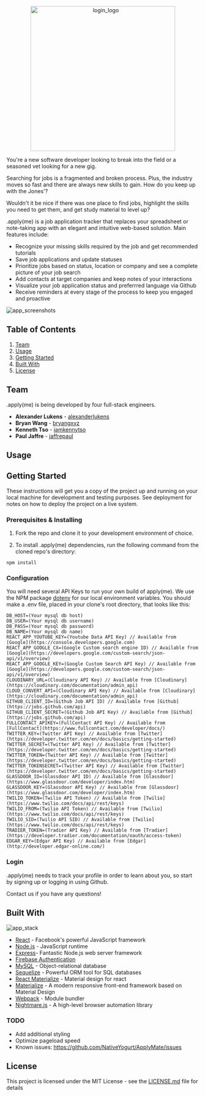 <p align="center"> 
<img width="378" alt="login_logo" src="https://user-images.githubusercontent.com/6298501/32675916-9a38f66a-c626-11e7-92a2-6dbda21fcc47.png">
</p>

You're a new software developer looking to break into the field or a seasoned vet looking for a new gig. 

Searching for jobs is a fragmented and broken process. Plus, the industry moves so fast and there are always new skills to gain. How do you keep up with the Jones'?

Wouldn't it be nice if there was one place to find jobs, highlight the skills you need to get them, and get study material to level up? 

.apply(me) is a job application tracker that replaces your spreadsheet or note-taking app with an elegant and intuitive web-based solution.  Main features include:
- Recognize your missing skills required by the job and get recommended tutorials
- Save job applications and update statuses
- Prioritize jobs based on status, location or company and see a complete picture of your job search
- Add contacts at target companies and keep notes of your interactions
- Visualize your job application status and preferrred language via Github
- Receive reminders at every stage of the process to keep you engaged and proactive

![app_screenshots](https://user-images.githubusercontent.com/6298501/32752089-e376c052-c895-11e7-8634-2298ad445d78.png)

## Table of Contents

1. [Team](#team)
1. [Usage](#usage)
1. [Getting Started](#getting-started)
1. [Built With](#built-with)
1. [License](#license)

## Team

.apply(me) is being developed by four full-stack engineers.

* **Alexander Lukens** - [alexanderlukens](https://github.com/alexanderlukens)
* **Bryan Wang** - [bryangxyz](https://github.com/bryangxyz)
* **Kenneth Tso** - [iamkennytso](https://github.com/iamkennytso)
* **Paul Jaffre** - [jaffrepaul](https://github.com/jaffrepaul)

## Usage

## Getting Started

These instructions will get you a copy of the project up and running on your local machine for development and testing purposes. See deployment for notes on how to deploy the project on a live system.

### Prerequisites & Installing

1. Fork the repo and clone it to your development environment of choice.

2. To install .apply(me) dependencies, run the following command from the cloned repo's directory:

```npm install```

### Configuration

You will need several API Keys to run your own build of apply(me). We use the NPM package [dotenv](https://github.com/motdotla/dotenv) for our local environment variables. You should make a .env file, placed in your clone's root directory, that looks like this:

```
DB_HOST=(Your mysql db host)
DB_USER=(Your mysql db username)
DB_PASS=(Your mysql db password)
DB_NAME=(Your mysql db name)
REACT_APP_YOUTUBE_KEY=(Youtube Data API Key) // Available from [Google](https://console.developers.google.com)
REACT_APP_GOOGLE_CX=(Google Custom search engine ID) // Available from [Google](https://developers.google.com/custom-search/json-api/v1/overview)
REACT_APP_GOOGLE_KEY=(Google Custom Search API Key) // Available from [Google](https://developers.google.com/custom-search/json-api/v1/overview)
CLOUDINARY_URL=(Cloudinary API Key) // Available from [Cloudinary](https://cloudinary.com/documentation/admin_api)
CLOUD_CONVERT_API=(Cloudinary API Key) // Available from [Cloudinary](https://cloudinary.com/documentation/admin_api)
GITHUB_CLIENT_ID=(Github Job API ID) // Available from [Github](https://jobs.github.com/api)
GITHUB_CLIENT_SECRET=(Github Job API Key) // Available from [Github](https://jobs.github.com/api)
FULLCONTACT_APIKEY=(FullContact API Key) // Available from [FullContact](https://www.fullcontact.com/developer/docs/)
TWITTER_KEY=(Twitter API Key) // Available from [Twitter](https://developer.twitter.com/en/docs/basics/getting-started)
TWITTER_SECRET=(Twitter API Key) // Available from [Twitter](https://developer.twitter.com/en/docs/basics/getting-started)
TWITTER_TOKEN=(Twitter API Key) // Available from [Twitter](https://developer.twitter.com/en/docs/basics/getting-started)
TWITTER_TOKENSECRET=(Twitter API Key) // Available from [Twitter](https://developer.twitter.com/en/docs/basics/getting-started)
GLASSDOOR_ID=(Glassdoor API ID) // Available from [Glassdoor](https://www.glassdoor.com/developer/index.htm)
GLASSDOOR_KEY=(Glassdoor API Key) // Available from [Glassdoor](https://www.glassdoor.com/developer/index.htm)
TWILIO_TOKEN=(Twilio API Token) // Available from [Twilio](https://www.twilio.com/docs/api/rest/keys)
TWILIO_FROM=(Twilio API Token) // Available from [Twilio](https://www.twilio.com/docs/api/rest/keys)
TWILIO_SID=(Twilio API SID) // Available from [Twilio](https://www.twilio.com/docs/api/rest/keys)
TRADIER_TOKEN=(Tradier API Key) // Available from [Tradier](https://developer.tradier.com/documentation/oauth/access-token)
EDGAR_KEY=(Edgar API Key) // Available from [Edgar](http://developer.edgar-online.com/)
```

### Login

.apply(me) needs to track your profile in order to learn about you, so start by signing up or logging in using Github.

Contact us if you have any questions!

## Built With
![app_stack](https://user-images.githubusercontent.com/6298501/32751939-69e5c274-c895-11e7-91ec-f98bf354790a.png)

* [React](https://facebook.github.io/react/) - Facebook's powerful JavaScript framework
* [Node.js](https://nodejs.org) - JavaScript runtime
* [Express](https://expressjs.com/)- Fantastic Node.js web server framework
* [Firebase Authentication](https://firebase.google.com/docs/auth/)
* [MySQL](https://www.postgresql.org/) - Object-relational database
* [Sequelize](www.sequelizejs.com) - Powerful ORM tool for SQL databases
* [React Materialize](https://react-materialize.github.io/#/) - Material design for react
* [Materialize](http://materializecss.com/) - A modern responsive front-end framework based on Material Design
* [Webpack](https://webpack.github.io/) - Module bundler
* [Nightmare.js](http://www.nightmarejs.org/) - A high-level browser automation library


### TODO
- Add additional styling
- Optimize pageload speed
- Known issues: https://github.com/NativeYogurt/ApplyMate/issues


## License

This project is licensed under the MIT License - see the [LICENSE.md](LICENSE.md) file for details
